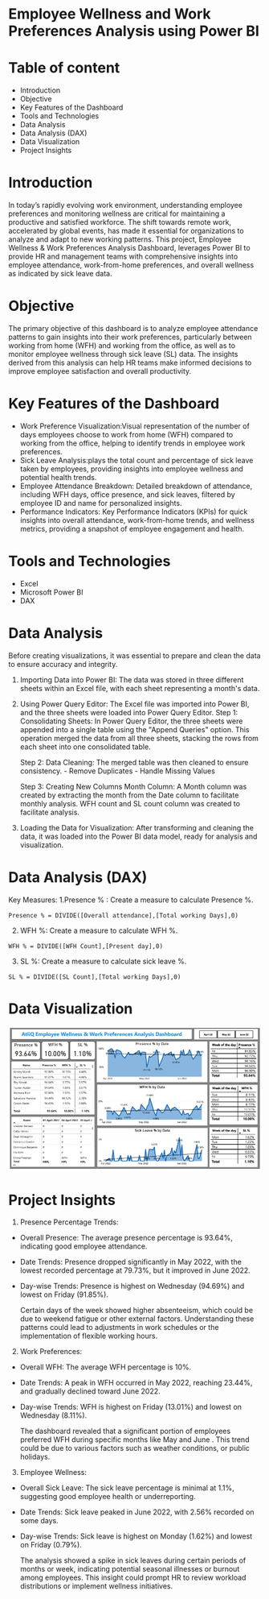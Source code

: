 # Employee Wellness and Work Preferences Analysis using Power BI

# Table of content
- Introduction
- Objective
- Key Features of the Dashboard
- Tools and Technologies
- Data Analysis
- Data Analysis (DAX)
- Data Visualization
- Project Insights

# Introduction
In today’s rapidly evolving work environment, understanding employee preferences and monitoring wellness are critical for maintaining a productive and satisfied workforce. The shift towards remote work, accelerated by global events, has made it essential for organizations to analyze and adapt to new working patterns. This project, Employee Wellness & Work Preferences Analysis Dashboard, leverages Power BI to provide HR and management teams with comprehensive insights into employee attendance, work-from-home preferences, and overall wellness as indicated by sick leave data.

# Objective
The primary objective of this dashboard is to analyze employee attendance patterns to gain insights into their work preferences, particularly between working from home (WFH) and working from the office, as well as to monitor employee wellness through sick leave (SL) data. The insights derived from this analysis can help HR teams make informed decisions to improve employee satisfaction and overall productivity.

# Key Features of the Dashboard
- Work Preference Visualization:Visual representation of the number of days employees choose to work from home (WFH) compared to working from the office, helping to identify trends in 
  employee work preferences.
- Sick Leave Analysis:plays the total count and percentage of sick leave taken by employees, providing insights into employee wellness and potential health trends.
- Employee Attendance Breakdown: Detailed breakdown of attendance, including WFH days, office presence, and sick leaves, filtered by employee ID and name for personalized insights.
- Performance Indicators: Key Performance Indicators (KPIs) for quick insights into overall attendance, work-from-home trends, and wellness metrics, providing a snapshot of employee 
  engagement and health.

# Tools and Technologies
- Excel
- Microsoft Power BI
- DAX

# Data Analysis
Before creating visualizations, it was essential to prepare and clean the data to ensure accuracy and integrity.
1. Importing Data into Power BI: The data was stored in three different sheets within an Excel file, with each sheet representing a month's data.

2. Using Power Query Editor: The Excel file was imported into Power BI, and the three sheets were loaded into Power Query Editor.
   Step 1: Consolidating Sheets: In Power Query Editor, the three sheets were appended into a single table using the "Append Queries" option. This operation merged the data from all                 three sheets, stacking the rows from each sheet into one consolidated table.

   Step 2: Data Cleaning: The merged table was then cleaned to ensure consistency.
          - Remove Duplicates
          - Handle Missing Values
   
   Step 3: Creating New Columns
           Month Column: A Month column was created by extracting the month from the Date column to facilitate monthly analysis.
           WFH count and SL count column was created to facilitate analysis.

3. Loading the Data for Visualization: After transforming and cleaning the data, it was loaded into the Power BI data model, ready for analysis and visualization.

# Data Analysis (DAX)
Key Measures:
1.Presence % : Create a measure to calculate Presence %.
```
Presence % = DIVIDE([Overall attendance],[Total working Days],0)
```
2. WFH %: Create a measure to calculate WFH %.
```
WFH % = DIVIDE([WFH Count],[Present day],0)
```
3. SL %: Create a measure to calculate sick leave %.
```
SL % = DIVIDE([SL Count],[Total working Days],0)
```

# Data Visualization
![HR Analytics Dashboard](https://github.com/prajaktakadu11/Employee_Wellness_and_Work_Preferences_Analysis-using-Power_BI/blob/main/HR%20analytics%20dashboard.jpeg?raw=true)

# Project Insights
1. Presence Percentage Trends:
- Overall Presence: The average presence percentage is 93.64%, indicating good employee attendance.
- Date Trends: Presence dropped significantly in May 2022, with the lowest recorded percentage at 79.73%, but it improved in June 2022.
- Day-wise Trends: Presence is highest on Wednesday (94.69%) and lowest on Friday (91.85%).

  Certain days of the week showed higher absenteeism, which could be due to weekend fatigue or other external factors. Understanding these patterns could lead to adjustments in work 
  schedules or the implementation of flexible working hours.

2. Work Preferences:
- Overall WFH: The average WFH percentage is 10%.
- Date Trends: A peak in WFH occurred in May 2022, reaching 23.44%, and gradually declined toward June 2022.
- Day-wise Trends: WFH is highest on Friday (13.01%) and lowest on Wednesday (8.11%).

  The dashboard revealed that a significant portion of employees preferred WFH during specific months like May and June . This trend could be due to various factors such as weather 
  conditions, or public holidays.

3. Employee Wellness:
- Overall Sick Leave: The sick leave percentage is minimal at 1.1%, suggesting good employee health or underreporting.
- Date Trends: Sick leave peaked in June 2022, with 2.56% recorded on some days.
- Day-wise Trends: Sick leave is highest on Monday (1.62%) and lowest on Friday (0.79%).

  The analysis showed a spike in sick leaves during certain periods of months or week, indicating potential seasonal illnesses or burnout among employees. This insight could prompt HR to 
  review workload distributions or implement wellness initiatives.

